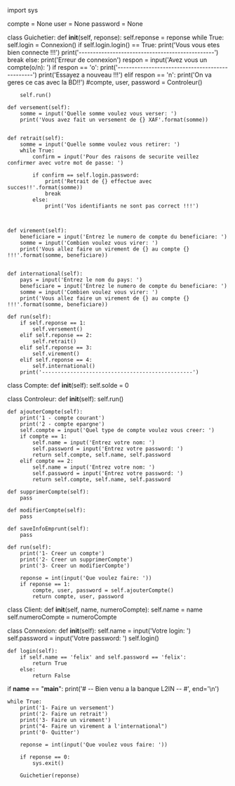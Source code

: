  
import sys

compte = None
user = None
password = None

class Guichetier:
    def __init__(self, reponse):
        self.reponse = reponse
        while True:
            self.login = Connexion()
            if self.login.login() == True:
                print('Vous vous etes bien connecte !!!')
                print('------------------------------------------------')
                break
            else:
                print('Erreur de connexion')
                respon = input('Avez vous un compte(o/n): ')
                if respon == 'o':
                    print('------------------------------------------------')
                    print('Essayez a nouveau !!!')
                elif respon == 'n':
                    print('On va geres ce cas avec la BD!!')
                    #compte, user, password = Controleur()

        self.run()

    def versement(self):
        somme = input('Quelle somme voulez vous verser: ')
        print('Vous avez fait un versement de {} XAF'.format(somme))


    def retrait(self):
        somme = input('Quelle somme voulez vous retirer: ')
        while True:
            confirm = input('Pour des raisons de securite veillez confirmer avec votre mot de passe: ')

            if confirm == self.login.password:
                print('Retrait de {} effectue avec succes!!'.format(somme))
                break
            else:
                print('Vos identifiants ne sont pas correct !!!')



    def virement(self):
        beneficiare = input('Entrez le numero de compte du beneficiare: ')
        somme = input('Combien voulez vous virer: ')
        print('Vous allez faire un virement de {} au compte {} !!!'.format(somme, beneficiare))


    def international(self):
        pays = input('Entrez le nom du pays: ')
        beneficiare = input('Entrez le numero de compte du beneficiare: ')
        somme = input('Combien voulez vous virer: ')
        print('Vous allez faire un virement de {} au compte {} !!!'.format(somme, beneficiare))

    def run(self):
        if self.reponse == 1:
            self.versement()
        elif self.reponse == 2:
            self.retrait()
        elif self.reponse == 3:
            self.virement()
        elif self.reponse == 4:
            self.international()
        print('------------------------------------------------')


class Compte:
    def __init__(self):
        self.solde = 0

class Controleur:
    def __init__(self):
        self.run()

    def ajouterCompte(self):
        print('1 - compte courant')
        print('2 - compte epargne')
        self.compte = input('Quel type de compte voulez vous creer: ')
        if compte == 1:
            self.name = input('Entrez votre nom: ')
            self.password = input('Entrez votre password: ')
            return self.compte, self.name, self.password
        elif compte == 2:
            self.name = input('Entrez votre nom: ')
            self.password = input('Entrez votre password: ')
            return self.compte, self.name, self.password

    def supprimerCompte(self):
        pass

    def modifierCompte(self):
        pass

    def saveInfoEmprunt(self):
        pass

    def run(self):
        print('1- Creer un compte')
        print('2- Creer un supprimerCompte')
        print('3- Creer un modifierCompte')

        reponse = int(input('Que voulez faire: '))
        if reponse == 1:
            compte, user, password = self.ajouterCompte()
            return compte, user, password


class Client:
    def __init__(self, name, numeroCompte):
        self.name = name
        self.numeroCompte = numeroCompte

class Connexion:
    def __init__(self):
        self.name = input('Votre login: ')
        self.password = input('Votre password: ')
        self.login()

    def login(self):
        if self.name == 'felix' and self.password == 'felix':
            return True
        else:
            return False

if __name__ == "__main__":
    print('# -- Bien venu a la banque L2IN -- #', end='\n')

    while True:
        print('1- Faire un versement')
        print('2- Faire un retrait')
        print('3- Faire un virement')
        print("4- Faire un virement a l'international")
        print('0- Quitter')

        reponse = int(input('Que voulez vous faire: '))
        
        if reponse == 0:
            sys.exit()

        Guichetier(reponse)
    

    
